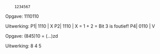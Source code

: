         1234567
Opgave: 1110110

Uitwerking:
P1| 1110 | X
P2| 1110 | X  = 1 + 2 = Bit 3 is foutief!
P4| 0110 | V 






Opgave: (845)10 = (...)zd

Uitwerking:
	8	4	5
